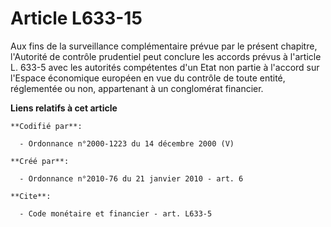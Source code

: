 # Article L633-15

Aux fins de la surveillance complémentaire prévue par le présent chapitre, l'Autorité de contrôle prudentiel peut conclure
les accords prévus à l'article L. 633-5 avec les autorités compétentes d'un Etat non partie à l'accord sur l'Espace
économique européen en vue du contrôle de toute entité, réglementée ou non, appartenant à un conglomérat financier.

**Liens relatifs à cet article**

	**Codifié par**:

	  - Ordonnance n°2000-1223 du 14 décembre 2000 (V)

	**Créé par**:

	  - Ordonnance n°2010-76 du 21 janvier 2010 - art. 6

	**Cite**:

	  - Code monétaire et financier - art. L633-5
